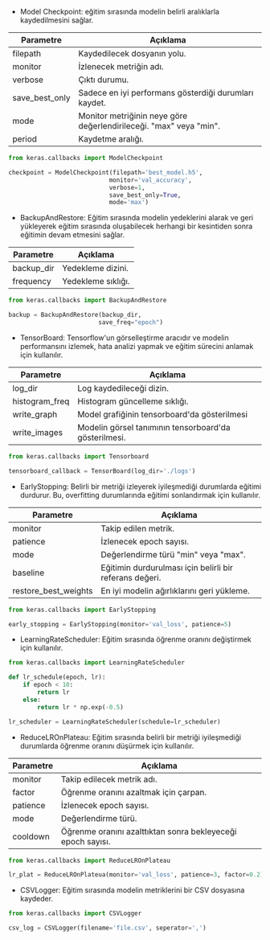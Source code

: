 - Model Checkpoint: eğitim sırasında modelin belirli aralıklarla kaydedilmesini sağlar.

| Parametre | Açıklama |
| ---- | ---- |
| filepath | Kaydedilecek dosyanın yolu. |
| monitor | İzlenecek metriğin adı. |
| verbose | Çıktı durumu. |
| save_best_only | Sadece en iyi performans gösterdiği durumları kaydet. |
| mode | Monitor metriğinin neye göre değerlendirileceği. "max" veya "min". |
| period | Kaydetme aralığı. |
```python
from keras.callbacks import ModelCheckpoint

checkpoint = ModelCheckpoint(filepath='best_model.h5',
							monitor='val_accuracy',
							verbose=1,
							save_best_only=True,
							mode='max')
```

- BackupAndRestore: Eğitim sırasında modelin yedeklerini alarak ve geri yükleyerek eğitim sırasında oluşabilecek herhangi bir kesintiden sonra eğitimin devam etmesini sağlar.

| Parametre | Açıklama |
| ---- | ---- |
| backup_dir | Yedekleme dizini. |
| frequency | Yedekleme sıklığı. |
```python
from keras.callbacks import BackupAndRestore

backup = BackupAndRestore(backup_dir,
						 save_freq="epoch")
```

- TensorBoard: Tensorflow'un görselleştirme aracıdır ve modelin performansını izlemek, hata analizi yapmak ve eğitim sürecini anlamak için kullanılır.

| Parametre | Açıklama |
| ---- | ---- |
| log_dir | Log kaydedileceği dizin. |
| histogram_freq | Histogram güncelleme sıklığı. |
| write_graph | Model grafiğinin tensorboard'da gösterilmesi |
| write_images | Modelin görsel tanımının tensorboard'da gösterilmesi. |
```python
from keras.callbacks import Tensorboard

tensorboard_callback = TensorBoard(log_dir='./logs')
```

- EarlyStopping: Belirli bir metriği izleyerek iyileşmediği durumlarda eğitimi durdurur. Bu, overfitting durumlarında eğitimi sonlandırmak için kullanılır.

| Parametre | Açıklama |
| ---- | ---- |
| monitor | Takip edilen metrik. |
| patience | İzlenecek epoch sayısı. |
| mode | Değerlendirme türü "min" veya "max". |
| baseline | Eğitimin durdurulması için belirli bir referans değeri. |
| restore_best_weights | En iyi modelin ağırlıklarını geri yükleme. |
```python
from keras.callbacks import EarlyStopping

early_stopping = EarlyStopping(monitor='val_loss', patience=5)
```

- LearningRateScheduler: Eğitim sırasında öğrenme oranını değiştirmek için kullanılır. 

```python
from keras.callbacks import LearningRateScheduler

def lr_schedule(epoch, lr): 
	if epoch < 10:
		return lr
	else:
		return lr * np.exp(-0.5)

lr_scheduler = LearningRateScheduler(schedule=lr_scheduler)
```

- ReduceLROnPlateau: Eğitim sırasında belirli bir metriği iyileşmediği durumlarda öğrenme oranını düşürmek için kullanılır. 

| Parametre | Açıklama |
| ---- | ---- |
| monitor | Takip edilecek metrik adı. |
| factor | Öğrenme oranını azaltmak için çarpan. |
| patience | İzlenecek epoch sayısı. |
| mode | Değerlendirme türü. |
| cooldown | Öğrenme oranını azalttıktan sonra bekleyeceği epoch sayısı. |
```python
from keras.callbacks import ReduceLROnPlateau

lr_plat = ReduceLROnPlateua(monitor='val_loss', patience=3, factor=0.2)
```

- CSVLogger: Eğitim sırasında modelin metriklerini bir CSV dosyasına kaydeder.

```python
from keras.callbacks import CSVLogger

csv_log = CSVLogger(filename='file.csv', seperator=',')
```


